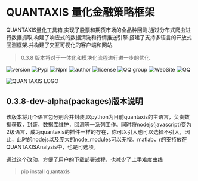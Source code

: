 # QUANTAXIS 量化金融策略框架
  
QUANTAXIS量化工具箱,实现了股票和期货市场的全品种回测.通过分布式爬虫进行数据抓取,构建了响应式的数据清洗和行情推送引擎.搭建了支持多语言的开放式回测框架.并构建了交互可视化的客户端和网站.

> 0.3.8 版本将对于一体化和模块化流程进行进一步的优化

![version](https://img.shields.io/badge/Version-%200.3.8dev/alpha/packages-orange.svg)
![Pypi](https://img.shields.io/badge/Pypi-%200.3.8-blue.svg)
![Npm](https://img.shields.io/badge/Npm-%200.3.8-yellow.svg)
![author](https://img.shields.io/badge/Powered%20by-%20%20yutiansut-red.svg)
![license](https://img.shields.io/badge/License-%20MIT-brightgreen.svg)
![QQ group](https://img.shields.io/badge/QQGroup-%20563280067-yellow.svg)
![WebSite](https://img.shields.io/badge/Website-%20www.yutiansut.com-brown.svg)
![QQ](https://img.shields.io/badge/AutherQQ-%20279336410-blue.svg)


![QUANTAXIS LOGO](http://i1.piimg.com/1949/62c510db7915837a.png)

## 0.3.8-dev-alpha(packages)版本说明

该版本将几个语言包分别合并封装,以python为目前quantaxis的主语言，负责数据获取，封装，数据库维护，回测等一系列工作。同时将nodejs(javascript)变为2级语言，成为quantaxis的插件一样的存在，你可以引入也可以选择不引入，因此，此时的nodejs以及庞大的node_modules可以无视。matlab，r的支持放在QUANTAXISAnalysis中，也是可选项。

通过这个改动，方便了用户的下载部署过程，也减少了上手难度曲线

>pip install quantaxis
